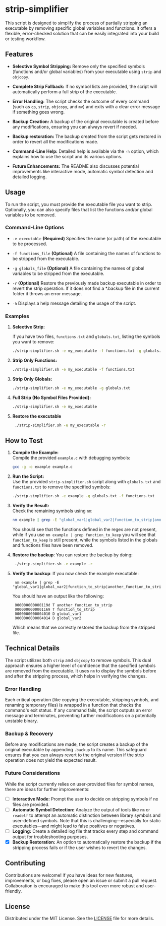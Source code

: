 # strip-simplifier
This script is designed to simplify the process of partially stripping an executable by removing specific global variables and functions. It offers a flexible, error-checked solution that can be easily integrated into your build or testing workflow.

## Features

- **Selective Symbol Stripping:**
  Remove only the specified symbols (functions and/or global variables) from your executable using `strip` and `objcopy`.

- **Complete Strip Fallback:**
  If no symbol lists are provided, the script will automatically perform a full strip of the executable.

- **Error Handling:**
  The script checks the outcome of every command (such as `cp`, `strip`, `objcopy`, and `mv`) and exits with a clear error message if something goes wrong.

- **Backup Creation:**
  A backup of the original executable is created before any modifications, ensuring you can always revert if needed.

- **Backup restoration:**
  The backup created from the script gets restored in order to revert all the modifications made.
  
- **Command-Line Help:**
  Detailed help is available via the `-h` option, which explains how to use the script and its various options.

- **Future Enhancements:**
  The README also discusses potential improvements like interactive mode, automatic symbol detection and detailed logging.

## Usage

To run the script, you must provide the executable file you want to strip. Optionally, you can also specify files that list the functions and/or global variables to be removed.

### Command-Line Options

- `-e executable`
  **(Required)** Specifies the name (or path) of the executable to be processed.

- `-f functions_file` 
  **(Optional)** A file containing the names of functions to be stripped from the executable.

- `-g globals_file`
  **(Optional)** A file containing the names of global variables to be stripped from the executable.

- `-r`
  **(Optional)** Restore the previously made backup executable in order to revert the strip operation. If it does not find a *.backup file in the current folder it throws an error message.

- `-h`
  Displays a help message detailing the usage of the script.

### Examples

1. **Selective Strip:**

   If you have two files, `functions.txt` and `globals.txt`, listing the symbols you want to remove:

   ```bash
   ./strip-simplifier.sh -e my_executable -f functions.txt -g globals.txt
   ```

2. **Strip Only Functions:**

   ```bash
   ./strip-simplifier.sh -e my_executable -f functions.txt
   ```

3. **Strip Only Globals:**

   ```bash
   ./strip-simplifier.sh -e my_executable -g globals.txt
   ```

4. **Full Strip (No Symbol Files Provided):**

   ```bash
   ./strip-simplifier.sh -e my_executable
   ```
5. **Restore the executable**
   ```bash
    ./strip-simplifier.sh -e my_executable -r
   ```
## How to Test

1. **Compile the Example:**  
   Compile the provided `example.c` with debugging symbols:
   ```bash
   gcc -g -o example example.c
   ```

2. **Run the Script:**  
   Use the provided `strip-simplifier.sh` script along with `globals.txt` and `functions.txt` to remove the specified symbols:
   ```bash
   ./strip-simplifier.sh -e example -g globals.txt -f functions.txt
   ```

3. **Verify the Result:**  
   Check the remaining symbols using `nm`:
   ```bash
   nm example | grep -E "global_var1|global_var2|function_to_strip|another_function_to_strip"
   ```
    You should see that the functions defined in the regex are not present, while if you use `nm example | grep function_to_keep` you will see that `function_to_keep` is still present, while the symbols listed in the globals and functions files have been removed.

4. **Restore the backup**:
   You can restore the backup by doing:
   ```sh
    ./strip-simplifier.sh -e example -r
   ```
  
5. **Verify the backup**:
   If you now check the example executable:
   ```
    nm example | grep -E "global_var1|global_var2|function_to_strip|another_function_to_strip"
   ```
   You should have an output like the following:
   ```
    000000000000119d T another_function_to_strip
    0000000000001169 T function_to_strip
    0000000000004010 D global_var1
    0000000000004014 D global_var2
   ```
   Which means that we correctly restored the backup from the stripped file.
## Technical Details

The script utilizes both `strip` and `objcopy` to remove symbols. This dual approach ensures a higher level of confidence that the specified symbols are removed from the executable. It uses `nm` to display the symbols before and after the stripping process, which helps in verifying the changes.

### Error Handling

Each critical operation (like copying the executable, stripping symbols, and renaming temporary files) is wrapped in a function that checks the command's exit status. If any command fails, the script outputs an error message and terminates, preventing further modifications on a potentially unstable binary.

### Backup & Recovery

Before any modifications are made, the script creates a backup of the original executable by appending `.backup` to its name. This safeguard ensures that you can always revert to the original version if the strip operation does not yield the expected result.

### Future Considerations

While the script currently relies on user-provided files for symbol names, there are ideas for further improvements:
- [ ] **Interactive Mode:** Prompt the user to decide on stripping symbols if no files are provided.
- [ ] **Automatic Symbol Detection:** Analyze the output of tools like `nm` or `readelf` to attempt an automatic distinction between library symbols and user-defined symbols. Note that this is challenging—especially for static executables—and might lead to false positives or negatives.
- [ ] **Logging:** Create a detailed log file that tracks every step and command output for troubleshooting purposes.
- [x] **Backup Restoration:** An option to automatically restore the backup if the stripping process fails or if the user wishes to revert the changes.

## Contributing

Contributions are welcome! If you have ideas for new features, improvements, or bug fixes, please open an issue or submit a pull request. Collaboration is encouraged to make this tool even more robust and user-friendly.

## License

Distributed under the MIT License. See the [LICENSE](LICENSE) file for more details.
